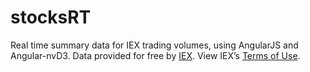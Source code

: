 # stocksRT
Real time summary data for IEX trading volumes, using AngularJS and Angular-nvD3.
Data provided for free by [IEX](https://iextrading.com/developer/). View IEX’s [Terms of Use](https://iextrading.com/api-exhibit-a/).
